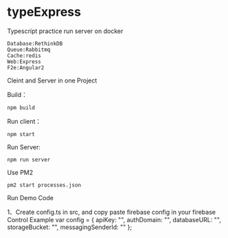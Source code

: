 # typeExpress
Typescript practice  run server on docker

    Database:RethinkDB
    Queue:Rabbitmq
    Cache:redis
    Web:Express
    F2e:Angular2

Cleint and Server in one Project 

Build：

    npm build

Run client：

    npm start

Run Server:

    npm run server

Use PM2

    pm2 start processes.json


Run Demo Code

1、Create config.ts in src, and copy paste firebase config in your firebase Control
Example
 var config = {
    apiKey: "",
    authDomain: "",
    databaseURL: "",
    storageBucket: "",
    messagingSenderId: ""
  };




